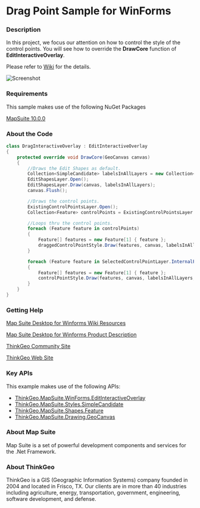 # Drag Point Sample for WinForms

### Description
In this project, we focus our attention on how to control the style of the control points. You will see how to override the **DrawCore** function of **EditInteractiveOverlay**.

Please refer to [Wiki](http://wiki.thinkgeo.com/wiki/map_suite_desktop_for_winforms) for the details.

![Screenshot](https://gitlab.com/thinkgeo/public/thinkgeo-desktop-maps/-/raw/support/v10/samples/winforms/DragPointSample/Screenshot.gif)

### Requirements
This sample makes use of the following NuGet Packages

[MapSuite 10.0.0](https://www.nuget.org/packages?q=ThinkGeo)

### About the Code
```csharp
class DragInteractiveOverlay : EditInteractiveOverlay
{
    protected override void DrawCore(GeoCanvas canvas)
    {
        //Draws the Edit Shapes as default.
        Collection<SimpleCandidate> labelsInAllLayers = new Collection<SimpleCandidate>();
        EditShapesLayer.Open();
        EditShapesLayer.Draw(canvas, labelsInAllLayers);
        canvas.Flush();

        //Draws the control points.
        ExistingControlPointsLayer.Open();
        Collection<Feature> controlPoints = ExistingControlPointsLayer.FeatureSource.GetAllFeatures(ReturningColumnsType.AllColumns);

        //Loops thru the control points.
        foreach (Feature feature in controlPoints)
        {
            Feature[] features = new Feature[1] { feature };
            draggedControlPointStyle.Draw(features, canvas, labelsInAllLayers, labelsInAllLayers);
        }

        foreach (Feature feature in SelectedControlPointLayer.InternalFeatures)
        {
            Feature[] features = new Feature[1] { feature };
            controlPointStyle.Draw(features, canvas, labelsInAllLayers, labelsInAllLayers);
        }
    }
}
```
### Getting Help

[Map Suite Desktop for Winforms Wiki Resources](http://wiki.thinkgeo.com/wiki/map_suite_desktop_for_winforms)

[Map Suite Desktop for Winforms Product Description](https://thinkgeo.com/ui-controls#desktop-platforms)

[ThinkGeo Community Site](http://community.thinkgeo.com/)

[ThinkGeo Web Site](http://www.thinkgeo.com)

### Key APIs
This example makes use of the following APIs:

- [ThinkGeo.MapSuite.WinForms.EditInteractiveOverlay](http://wiki.thinkgeo.com/wiki/api/thinkgeo.mapsuite.winforms.editinteractiveoverlay)
- [ThinkGeo.MapSuite.Styles.SimpleCandidate](http://wiki.thinkgeo.com/wiki/api/thinkgeo.mapsuite.styles.simplecandidate)
- [ThinkGeo.MapSuite.Shapes.Feature](http://wiki.thinkgeo.com/wiki/api/thinkgeo.mapsuite.shapes.feature)
- [ThinkGeo.MapSuite.Drawing.GeoCanvas](http://wiki.thinkgeo.com/wiki/api/thinkgeo.mapsuite.drawing.geocanvas)

### About Map Suite
Map Suite is a set of powerful development components and services for the .Net Framework.

### About ThinkGeo
ThinkGeo is a GIS (Geographic Information Systems) company founded in 2004 and located in Frisco, TX. Our clients are in more than 40 industries including agriculture, energy, transportation, government, engineering, software development, and defense.

